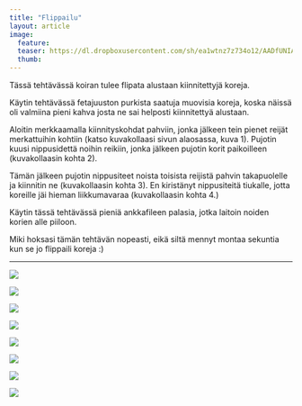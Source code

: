 ```yaml
---
title: "Flippailu"
layout: article
image:
  feature:
  teaser: https://dl.dropboxusercontent.com/sh/ea1wtnz7z734o12/AADfUNIAHfQ_ifzW8z_qPieua/aktivointi/flippailu/DS060441-245px.jpg
  thumb:
---
```


Tässä tehtävässä koiran tulee flipata alustaan kiinnitettyjä koreja.

Käytin tehtävässä fetajuuston purkista saatuja muovisia koreja, koska näissä oli valmiina pieni kahva josta ne sai helposti kiinnitettyä alustaan.

Aloitin merkkaamalla kiinnityskohdat pahviin, jonka jälkeen tein pienet reijät merkattuihin kohtiin (katso kuvakollaasi sivun alaosassa, kuva 1). Pujotin kuusi nippusidettä noihin reikiin, jonka jälkeen pujotin korit paikoilleen (kuvakollaasin kohta 2).

Tämän jälkeen pujotin nippusiteet noista toisista reijistä pahvin takapuolelle ja kiinnitin ne (kuvakollaasin kohta 3). En kiristänyt nippusiteitä tiukalle, jotta koreille jäi hieman liikkumavaraa (kuvakollaasin kohta 4.)

Käytin tässä tehtävässä pieniä ankkafileen palasia, jotka laitoin noiden korien alle piiloon.

Miki hoksasi tämän tehtävän nopeasti, eikä siltä mennyt montaa sekuntia kun se jo flippaili koreja :)

---

[![](https://dl.dropboxusercontent.com/sh/ea1wtnz7z734o12/AACbwAc5As9Rv0ZEhEnET0hIa/aktivointi/flippailu/DS06072-800px.jpg)](https://dl.dropboxusercontent.com/sh/ea1wtnz7z734o12/AAC1jE7o_g1Qk7cFrjyGu4N9a/aktivointi/flippailu/DS06072.jpg)

[![](https://dl.dropboxusercontent.com/sh/ea1wtnz7z734o12/AAAdcIWGvk8R4tyxlN_-41N7a/aktivointi/flippailu/DS06074-800px.jpg)](https://dl.dropboxusercontent.com/sh/ea1wtnz7z734o12/AACkO--Ab3Wla5fxImfc8z_Qa/aktivointi/flippailu/DS06074.jpg)

[![](https://dl.dropboxusercontent.com/sh/ea1wtnz7z734o12/AABmPC0LjuXs5zcOuZhLk607a/aktivointi/flippailu/DS06075-800px.jpg)](https://dl.dropboxusercontent.com/sh/ea1wtnz7z734o12/AADsp4HFiY821fqdas_Nmy6ha/aktivointi/flippailu/DS06075.jpg)

[![](https://dl.dropboxusercontent.com/sh/ea1wtnz7z734o12/AAB3hzZ0kQMg1Mw89gD_HX51a/aktivointi/flippailu/DS06078-800px.jpg)](https://dl.dropboxusercontent.com/sh/ea1wtnz7z734o12/AAALAsXG2V_bq6E7S-Aqb-mNa/aktivointi/flippailu/DS06078.jpg)

[![](https://dl.dropboxusercontent.com/sh/ea1wtnz7z734o12/AAD4atAwQgI2pAgI5PfFbV8Za/aktivointi/flippailu/DS06029-800px.jpg)](https://dl.dropboxusercontent.com/sh/ea1wtnz7z734o12/AAC_GKaeUPyM3x8jUrkeVyHqa/aktivointi/flippailu/DS06029.jpg)

[![](https://dl.dropboxusercontent.com/sh/ea1wtnz7z734o12/AABHLI1M6eYHS3S7lSFEydrRa/aktivointi/flippailu/DS06042-800px.jpg)](https://dl.dropboxusercontent.com/sh/ea1wtnz7z734o12/AACulQ7yy8RdYa4_EAPQmJpaa/aktivointi/flippailu/DS06042.jpg)

[![](https://dl.dropboxusercontent.com/sh/ea1wtnz7z734o12/AAAjQD7OOdkKwBpJ3kQ003eOa/aktivointi/flippailu/DS06044-800px.jpg)](https://dl.dropboxusercontent.com/sh/ea1wtnz7z734o12/AACf7zyWNSWwmXlsKCXVvPoya/aktivointi/flippailu/DS06044.jpg)

[![](https://dl.dropboxusercontent.com/sh/ea1wtnz7z734o12/AAB3PBJ4UXnHmhlMGwAvEj6ha/aktivointi/flippailu/Kollaasi_flip-800px.jpg)](https://dl.dropboxusercontent.com/sh/ea1wtnz7z734o12/AAD9nKORSLfL1lQWQYF-nkbLa/aktivointi/flippailu/Kollaasi_flip.jpg)
